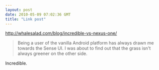 ```yaml
---
layout: post
date: 2010-05-09 07:02:36 GMT
title: "Link post"
---
```

<http://whalesalad.com/blog/incredible-vs-nexus-one/>

> Being a user of the vanilla Android platform has always drawn me towards the Sense UI. I was about to find out that the grass isn't always greener on the other side. 

Incredible.